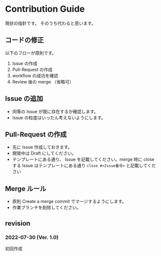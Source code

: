 # Contribution Guide

現状の指針です。
そのうち代わると思います。

## コードの修正

以下のフローが原則です。

1. Issue の作成
1. Pull-Request の作成
1. workflow の成功を確認
1. Review 後の merge （省略可）

## Issue の追加

- 同等の Issue が既に存在するか確認します。
- Issue の粒度はいったん考えないようにします。

## Pull-Request の作成

- 先に Issue 作成しておきます。
- 開発中は Draft にしてください。
- テンプレートにある通り、 Issue を記載してください。merge 時に close する Issue はテンプレートにある通り `close #<Issue番号>` と記載してください

## Merge ルール

- 原則 Create a merge commit でマージするようにします。
- 作業ブランチを削除してください。

## revision

### 2022-07-30 (Ver. 1.0)

初回作成

